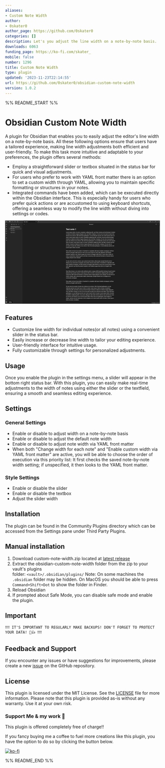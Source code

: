 ```yaml
---
aliases:
- Custom Note Width
author:
- 0skater0
author_page: https://github.com/0skater0
categories: []
description: Let's you adjust the line width on a note-by-note basis.
downloads: 6063
funding_page: https://ko-fi.com/skater_
mobile: false
number: 1296
title: Custom Note Width
type: plugin
updated: '2023-11-23T22:14:55'
url: https://github.com/0skater0/obsidian-custom-note-width
version: 1.0.2
---
```


%% README_START %%

# Obsidian Custom Note Width

A plugin for Obsidian that enables you to easily adjust the editor's line width on a note-by-note basis.
All these following options ensure that users have a tailored experience, making line width adjustments both efficient and user-friendly.
To make this task more intuitive and adaptable to your preferences, the plugin offers several methods:

- Employ a straightforward slider or textbox situated in the status bar for quick and visual adjustments.
- For users who prefer to work with YAML front matter there is an option to set a custom width through YAML, allowing you to maintain specific formatting or structures in your notes.
- Integrated commands have been added, which can be executed directly within the Obsidian interface. This is especially handy for users who prefer quick actions or are accustomed to using keyboard shortcuts, offering a seamless way to modify the line width without diving into settings or codes.

![Demo GIF](https://raw.githubusercontent.com/0skater0/obsidian-custom-note-width/HEAD//images/demo.gif)

## Features

- Customize line width for individual notes(or all notes) using a convenient slider in the status bar.
- Easily increase or decrease line width to tailor your editing experience.
- User-friendly interface for intuitive usage.
- Fully customizable through settings for personalized adjustments.

## Usage

Once you enable the plugin in the settings menu, a slider will appear in the bottom right status bar.
With this plugin, you can easily make real-time adjustments to the width of notes using either the slider or the textfield, ensuring a smooth and seamless editing experience.

## Settings

### General Settings

- Enable or disable to adjust width on a note-by-note basis
- Enable or disable to adjust the default note width
- Enable or disable to adjust note width via YAML front matter
- When both "Change width for each note" and "Enable custom width via YAML front matter" are active, you will be able to choose the order of execution via this priority list:
     It first checks the saved note-by-note width setting; if unspecified, it then looks to the YAML front matter.

### Style Settings

- Enable or disable the slider
- Enable or disable the textbox
- Adjust the slider width

## Installation

The plugin can be found in the Community Plugins directory which can be accessed from the Settings pane under Third Party Plugins.

## Manual installation

1. Download custom-note-width.zip located at [latest release](https://github.com/0skater0/obsidian-custom-note-width/releases)
2. Extract the obsidian-custom-note-width folder from the zip to your vault's plugins <br> folder: `<vault>/.obsidian/plugins/`  Note: On some machines the `.obsidian` folder may be hidden. On MacOS you should be able to press `Command+Shift+Dot` to show the folder in Finder.
3. Reload Obsidian
4. If prompted about Safe Mode, you can disable safe mode and enable the plugin.

## Important

    ‼️‼️ IT'S IMPORTANT TO REGULARLY MAKE BACKUPS! DON'T FORGET TO PROTECT YOUR DATA! 🥹👍 ‼️‼️

## Feedback and Support

If you encounter any issues or have suggestions for improvements, please create a new [issue](https://github.com/0skater0/obsidian-custom-note-width/issues) on the GitHub repository.

## License

This plugin is licensed under the MIT License. See the [LICENSE](LICENSE) file for more information.
Please note that this plugin is provided as-is without any warranty. Use it at your own risk.

### Support Me & my work 🙏

This plugin is offered completely free of charge‼️

If you fancy buying me a coffee to fuel more creations like this plugin, you have the option to do so by clicking the button below.

[![ko-fi](https://ko-fi.com/img/githubbutton_sm.svg)](https://ko-fi.com/P5P7NLC40)


%% README_END %%